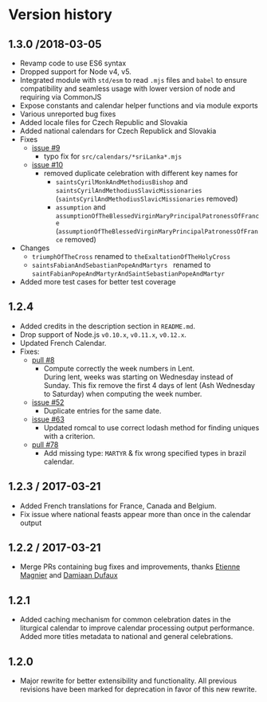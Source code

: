 # Version history

## 1.3.0 /2018-03-05
* Revamp code to use ES6 syntax
* Dropped support for Node v4, v5.
* Integrated module with `std/esm` to read `.mjs` files and `babel` to ensure compatibility and seamless usage with lower version of node and requiring via CommonJS
* Expose constants and calendar helper functions and via module exports
* Various unreported bug fixes
* Added locale files for Czech Republic and Slovakia
* Added national calendars for Czech Republick and Slovakia
* Fixes
    - [issue #9](https://github.com/pejulian/romcal/issues/9)
        + typo fix for `src/calendars/*sriLanka*.mjs`
    - [issue #10](https://github.com/pejulian/romcal/issues/10)
        + removed duplicate celebration with different key names for 
            * `saintsCyrilMonkAndMethodiusBishop` and `saintsCyrilAndMethodiusSlavicMissionaries` (`saintsCyrilAndMethodiusSlavicMissionaries` removed)
            * `assumption` and `assumptionOfTheBlessedVirginMaryPrincipalPatronessOfFrance` (`assumptionOfTheBlessedVirginMaryPrincipalPatronessOfFrance` removed)
* Changes
    - `triumphOfTheCross` renamed to `theExaltationOfTheHolyCross`
    - `saintsFabianAndSebastianPopeAndMartyrs ` renamed to `saintFabianPopeAndMartyrAndSaintSebastianPopeAndMartyr`
* Added more test cases for better test coverage 

## 1.2.4
* Added credits in the description section in `README.md`.
* Drop support of Node.js `v0.10.x`, `v0.11.x`, `v0.12.x`.
* Updated French Calendar.
* Fixes:
    * [pull #8](https://github.com/romcal/romcal/pull/8)
        * Compute correctly the week numbers in Lent.<br>
          During lent, weeks was starting on Wednesday instead of Sunday. This fix remove the first 4 days of lent (Ash Wednesday to Saturday) when computing the week number.
    * [issue #52](https://github.com/romcal/romcal/issues/52)
        * Duplicate entries for the same date.
    * [issue #63](https://github.com/romcal/romcal/issues/63)
        * Updated romcal to use correct lodash method for finding uniques with a criterion.
    * [pull #78](https://github.com/romcal/romcal/pull/78)
        * Add missing type: `MARTYR` & fix wrong specified types in brazil calendar.

## 1.2.3 / 2017-03-21
* Added French translations for France, Canada and Belgium.
* Fix issue where national feasts appear more than once in the calendar output

## 1.2.2 / 2017-03-21
* Merge PRs containing bug fixes and improvements, thanks [Etienne Magnier](https://github.com/emagnier) and [Damiaan Dufaux](https://github.com/Dev1an)

## 1.2.1
* Added caching mechanism for common celebration dates in the liturgical calendar to improve calendar processing output performance. Added more titles metadata to national and general celebrations.

## 1.2.0
* Major rewrite for better extensibility and functionality. All previous revisions have been marked for deprecation in favor of this new rewrite.
